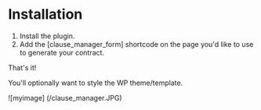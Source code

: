# Installation
1. Install the plugin.
2. Add the [clause_manager_form] shortcode on the page you'd like to use to generate your contract.

That's it!

You'll optionally want to style the WP theme/template.

![myimage] (/clause_manager.JPG)
